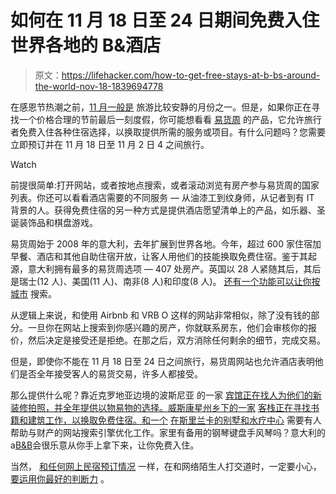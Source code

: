 # 如何在 11 月 18 日至 24 日期间免费入住世界各地的 B&酒店

> 原文：<https://lifehacker.com/how-to-get-free-stays-at-b-bs-around-the-world-nov-18-1839694778>

在感恩节热潮之前，[11 月一般是](https://lifehacker.com/save-money-by-buying-your-thanksgiving-flight-tickets-i-1839043700) 旅游比较安静的月份之一。但是，如果你正在寻找一个价格合理的节前最后一刻度假，你可能想看看 [易货周](https://www.barterweek.com/en/) 的产品，它允许旅行者免费入住各种住宿选择，以换取提供所需的服务或项目。有什么问题吗？您需要立即预订并在 11 月 18 日至 11 月 2 日 4 之间旅行。

Watch

前提很简单:打开网站，或者按地点搜索，或者滚动浏览有房产参与易货周的国家列表。你还可以看看酒店需要的不同服务 — 从油漆工到纹身师，从记者到有 IT 背景的人。获得免费住宿的另一种方式是提供酒店愿望清单上的产品，如乐器、圣诞装饰品和棋盘游戏。

易货周始于 2008 年的意大利，去年扩展到世界各地。今年，超过 600 家住宿加早餐、酒店和其他自助住宿开放，让客人用他们的技能换取免费住宿。鉴于其起源，意大利拥有最多的易货周选项 — 407 处房产。英国以 28 人紧随其后，其后是瑞士(12 人)、美国(11 人)、南非(8 人)和印度(8 人)。 [还有一个功能可以让你按城市](https://www.barterweek.com/en/all-cities) 搜索。

从逻辑上来说，和使用 Airbnb 和 VRB O 这样的网站非常相似，除了没有钱的部分。一旦你在网站上搜索到你感兴趣的房产，你就联系房东，他们会审核你的报价，然后决定是接受还是拒绝。在那之后，双方消除任何剩余的细节，完成交易。

但是，即使你不能在 11 月 18 日至 24 日之间旅行，易货周网站也允许酒店表明他们是否全年接受客人的易货交易，许多人都接受。

那么提供什么呢？靠近克罗地亚边境的波斯尼亚 的一家 [宾馆正在找人为他们的新装修拍照，并全年提供以物易物的选择。威斯康星州乡下的一家](https://www.barterweek.com/en/bb/villa-bosna-1-bihac-una-sana-canton-federation-of-bosnia-and-herzegovina-bosnia-and-herzegovina/477) [客栈正在寻找书籍和建筑工作，以换取免费住宿。和一个](https://www.barterweek.com/en/bb/second-wind-country-inn-ashland-ashland-county-wisconsin-united-states/547) [在斯里兰卡的别墅和水疗中心](https://www.barterweek.com/en/bb/reef-villa-and-spa/1958) 需要有人帮助与财产的网站搜索引擎优化工作。家里有备用的钢琴键盘手风琴吗？意大利的 a[B&B](https://www.barterweek.com/en/bb/flower-campobasso-molise-italy/46)会很乐意从你手上拿下来，让你免费入住。

当然， [和任何网上民宿预订情况](https://lifehacker.com/how-to-identify-scam-listings-on-airbnb-1837486562) 一样，在和网络陌生人打交道时，一定要小心， [要运用你最好的判断力](https://lifehacker.com/watch-out-for-this-airbnb-scam-1839610311) 。